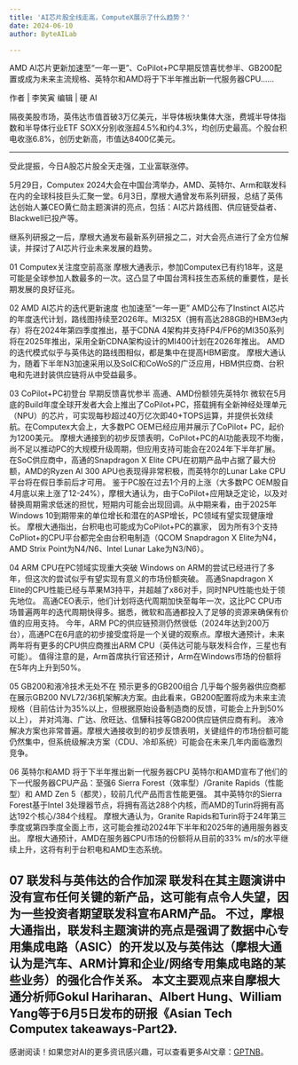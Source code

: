 ```yaml
---
title: 'AI芯片股全线走高，ComputeX展示了什么趋势？'
date: 2024-06-10
author: ByteAILab

---
```


AMD AI芯片更新加速至“一年一更”、CoPilot+PC早期反馈喜忧参半、GB200配置或成为未来主流规格、英特尔和AMD将于下半年推出新一代服务器CPU……

作者 | 李笑寅
编辑 | 硬 AI

隔夜美股市场，英伟达市值首破3万亿美元，半导体板块集体大涨，费城半导体指数和半导体行业ETF SOXX分别收涨超4.5%和约4.3%，均创历史最高。个股台积电收涨6.8%，创历史新高，市值达8400亿美元。

---
受此提振，今日A股芯片股全天走强，工业富联涨停。

5月29日，Computex 2024大会在中国台湾举办，AMD、英特尔、Arm和联发科在内的全球科技巨头汇聚一堂。6月3日，摩根大通曾发布系列研报，总结了英伟达创始人兼CEO黄仁勋主题演讲的亮点，包括：AI芯片路线图、供应链受益者、Blackwell已投产等。

继系列研报之一后，摩根大通发布最新系列研报之二，对大会亮点进行了全方位解读，并探讨了AI芯片行业未来发展的趋势。

01
Computex关注度空前高涨
摩根大通表示，参加Computex已有约18年，这是可能是全球参加人数最多的一次。这凸显了中国台湾科技生态系统的重要性，是长期发展的良好征兆。

02
AMD AI芯片的迭代更新速度
也加速至“一年一更”
AMD公布了Instinct AI芯片的年度迭代计划，路线图持续至2026年。MI325X（拥有高达288GB的HBM3e内存）将在2024年第四季度推出，基于CDNA 4架构并支持FP4/FP6的MI350系列将在2025年推出，采用全新CDNA架构设计的MI400计划在2026年推出。
AMD的迭代模式似乎与英伟达的路线图相似，都是集中在提高HBM密度。
摩根大通认为，随着下半年N3加速采用以及SoIC和CoWoS的广泛应用，HBM供应商、台积电和先进封装供应链将从中受益最多。

03
CoPilot+PC初登台
早期反馈喜忧参半
高通、AMD份额领先英特尔
微软在5月底的Build年度全球开发者大会上推出了CoPilot+PC，搭载拥有全新神经处理单元（NPU）的芯片，可实现每秒超过40万亿次即40+TOPS运算，并提供长效续航。在Computex大会上，大多数PC OEM已经应用并展示了CoPilot+ PC，起价为1200美元。
摩根大通接到的初步反馈表明，CoPilot+PC的AI功能表现不均衡，尚不足以推动PC的大规模升级周期，但应用支持可能会在2024年下半年扩展。
在SoC供应商中，高通的Snapdragon X Elite CPU在初期产品中占据了最大份额，AMD的Ryzen AI 300 APU也表现得非常积极，而英特尔的Lunar Lake CPU平台将在假日季前后才可用。
鉴于PC股在过去1个月的上涨（大多数PC OEM股自4月底以来上涨了12-24%），摩根大通认为，由于CoPilot+应用缺乏定论，以及对替换周期需求低迷的担忧，短期内可能会出现回调。从中期来看，由于2025年Windows 10到期带来的单位增长和潜在的ASP增长，PC领域有望实现健康增长。
摩根大通指出，台积电也可能成为CoPilot+PC的赢家， 因为所有3个支持CoPliot+的CPU平台都完全由台积电制造（QCOM Snapdragon X Elite为N4，AMD Strix Point为N4/N6、Intel Lunar Lake为N3/N6）。

04
ARM CPU在PC领域实现重大突破
Windows on ARM的尝试已经进行了多年，但这次的尝试似乎有望实现有意义的市场份额突破。
高通Snapdragon X Elite的CPU性能已经与苹果M3持平，并超越了x86对手，同时NPU性能也处于领先地位。
高通CEO表示，他们计划将迭代周期加快至每年一次，这比PC CPU市场普遍两年的迭代周期快得多。据悉，微软和高通都投入了足够的资源来确保有价值的应用支持。
今年，ARM PC的供应链预测仍然很低（2024年达到200万台），高通PC在6月底的初步接受度将是一个关键的观察点。摩根大通预计，未来两年将有更多的CPU供应商推出ARM CPU（英伟达可能与联发科合作，三星也有可能）。
值得注意的是，Arm首席执行官还预计，Arm在Windows市场的份额将在5年内上升到50%。

05
GB200和液冷技术无处不在
预示更多的GB200组合
几乎每个服务器供应商都在展示GB200 NVL72/36机架解决方案。由此看来，GB200配置将成为未来主流规格（目前估计为35%以上，但根据原始设备制造商的反馈，可能会上升到50%以上）， 并对鸿海、广达、欣旺达、信驊科技等GB200供应链供应商有利。
液冷解决方案也非常普遍。摩根大通接收到的初步反馈表明，关键组件的市场份额可能仍然集中，但系统级解决方案（CDU、冷却系统）可能会在未来几年内面临激烈竞争。

06
英特尔和AMD
将于下半年推出新一代服务器CPU
英特尔和AMD宣布了他们的下一代服务器CPU产品：至强6 Sierra Forest（效率型）/Granite Rapids（性能型）和 AMD Zen 5（都灵），较前几代产品而言性能更强。
其中英特尔的Sierra Forest基于Intel 3处理器节点，将拥有高达288个内核，而AMD的Turin将拥有高达192个核心/384个线程。
摩根大通认为，Granite Rapids和Turin将于24年第三季度或第四季度全面上市，这可能会推动2024年下半年和2025年的通用服务器支出。
摩根大通预计，AMD在服务器CPU市场的份额将从目前的33% m/s的水平继续上升，这将有利于台积电和AMD生态系统。

07
联发科与英伟达的合作加深
联发科在其主题演讲中没有宣布任何关键的新产品，这可能有点令人失望，因为一些投资者期望联发科宣布ARM产品。
不过，摩根大通指出，联发科主题演讲的亮点是强调了数据中心专用集成电路（ASIC）的开发以及与英伟达（摩根大通认为是汽车、ARM计算和企业/网络专用集成电路的某些业务）的强化合作关系。
本文主要观点来自摩根大通分析师Gokul Hariharan、Albert Hung、William Yang等于6月5日发布的研报《Asian Tech Computex takeaways-Part2》.
---
感谢阅读！如果您对AI的更多资讯感兴趣，可以查看更多AI文章：[GPTNB](https://gptnb.com)。